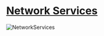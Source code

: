 # [Network Services](https://tryhackme.com/room/networkservices)

![NetworkServices](NetworkServices.png)
